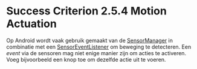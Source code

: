 # Success Criterion 2.5.4 Motion Actuation

Op Android wordt vaak gebruik gemaakt van de [SensorManager](https://developer.android.com/reference/android/hardware/SensorManager) in combinatie met een [SensorEventListener](https://developer.android.com/reference/android/hardware/SensorEventListener) om beweging te detecteren. Een _event_ via de sensoren mag niet enige manier zijn om acties te activeren. Voeg bijvoorbeeld een knop toe om dezelfde actie uit te voeren.
